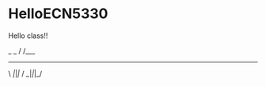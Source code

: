 # HelloECN5330

Hello class!! 

_         _
    /
  /___
____________
\ _|_|_|_ /
 \_|_|_|_/
 
 
 
 
